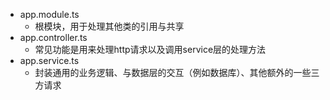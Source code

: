 - app.module.ts 
    - 根模块，用于处理其他类的引用与共享
- app.controller.ts
    - 常见功能是用来处理http请求以及调用service层的处理方法
- app.service.ts 
    - 封装通用的业务逻辑、与数据层的交互（例如数据库）、其他额外的一些三方请求